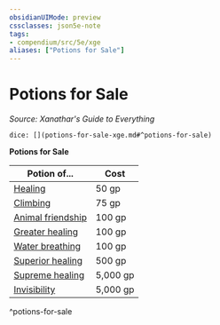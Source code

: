 ```yaml
---
obsidianUIMode: preview
cssclasses: json5e-note
tags:
- compendium/src/5e/xge
aliases: ["Potions for Sale"]
---
```

# Potions for Sale
*Source: Xanathar's Guide to Everything* 

`dice: [](potions-for-sale-xge.md#^potions-for-sale)`

**Potions for Sale**

| Potion of... | Cost |
|--------------|------|
| [Healing](compendium/items/potion-of-healing.md) | 50 gp |
| [Climbing](compendium/items/potion-of-climbing.md) | 75 gp |
| [Animal friendship](compendium/items/potion-of-animal-friendship.md) | 100 gp |
| [Greater healing](compendium/items/potion-of-greater-healing.md) | 100 gp |
| [Water breathing](compendium/items/potion-of-water-breathing.md) | 100 gp |
| [Superior healing](compendium/items/potion-of-superior-healing.md) | 500 gp |
| [Supreme healing](compendium/items/potion-of-supreme-healing.md) | 5,000 gp |
| [Invisibility](compendium/items/potion-of-invisibility.md) | 5,000 gp |
^potions-for-sale